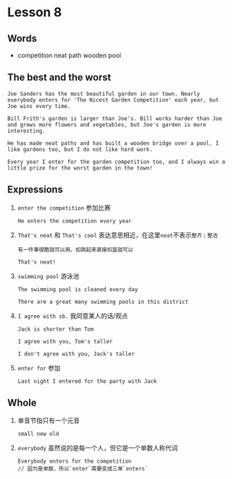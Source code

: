# Lesson 8

## Words

- competition neat path wooden pool

## The best and the worst

```
Joe Sanders has the most beautiful garden in our town. Nearly everybody enters for 'The Nicest Garden Competition' each year, but Joe wins every time.

Bill Frith's garden is larger than Joe's. Bill works harder than Joe and grows more flowers and vegetables, but Joe's garden is more interesting.

He has made neat paths and has built a wooden bridge over a pool. I like gardens too, but I do not like hard work.

Every year I enter for the garden competition too, and I always win a little prize for the worst garden in the town!
```

## Expressions

1. `enter the competition` 参加比赛

   ```
   He enters the competition every year
   ```

2. `That's neat` 和 `That's cool` 表达意思相近，在这里`neat`不表示`整齐；整洁`

   ```
   有一件事很酷就可以用。如跳起来直接扣篮就可以

   That's neat!
   ```

3. `swimming pool` 游泳池

   ```
   The swimming pool is cleaned every day

   There are a great many swimming pools in this district
   ```

4. `I agree with sb.` 我同意某人的话/观点

   ```
   Jack is shorter than Tom

   I agree with you, Tom's taller

   I don't agree with you, Jack's taller
   ```

5. `enter for` 参加

   ```
   Last night I entered for the party with Jack
   ```

## Whole

1. 单音节指只有一个元音

   ```
   small new old
   ```

2. `everybody` 虽然说的是每一个人，但它是一个单数人称代词

   ```
   Everybody enters for the competition
   // 因为是单数，所以`enter`需要变成三单`enters`
   ```

